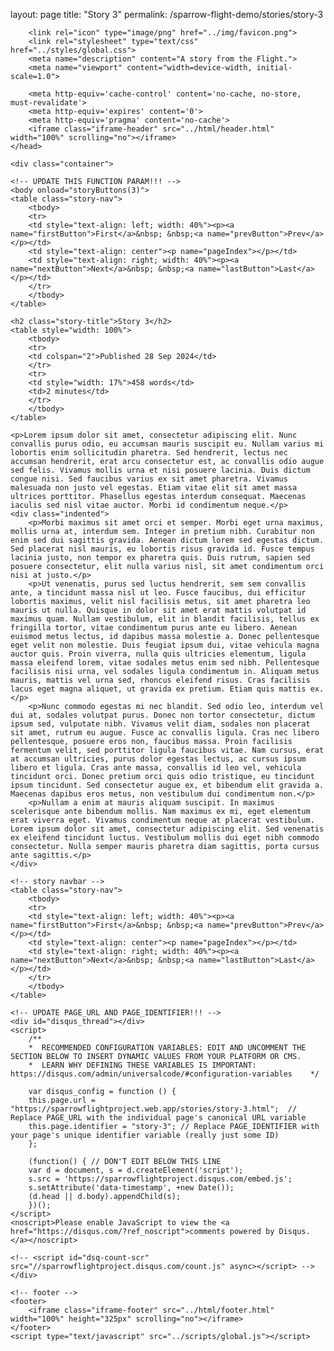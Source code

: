 layout: page
title: "Story 3"
permalink: /sparrow-flight-demo/stories/story-3

<!DOCTYPE html>
<html>
    <!-- header -->
	<head>
        <!-- UPDATE TITLE -->
        <title>Story 3 | Sparrow Flight</title>

		<link rel="icon" type="image/png" href="../img/favicon.png">
        <link rel="stylesheet" type="text/css" href="../styles/global.css">
        <meta name="description" content="A story from the Flight.">
        <meta name="viewport" content="width=device-width, initial-scale=1.0">
        
        <meta http-equiv='cache-control' content='no-cache, no-store, must-revalidate'>
        <meta http-equiv='expires' content='0'>
        <meta http-equiv='pragma' content='no-cache'>
        <iframe class="iframe-header" src="../html/header.html" width="100%" scrolling="no"></iframe>
    </head>
    
    <div class="container">

    <!-- UPDATE THIS FUNCTION PARAM!!! -->
    <body onload="storyButtons(3)">
    <table class="story-nav">
        <tbody>
        <tr>
        <td style="text-align: left; width: 40%"><p><a name="firstButton">First</a>&nbsp; &nbsp;<a name="prevButton">Prev</a></p></td>
        <td style="text-align: center"><p name="pageIndex"></p></td>
        <td style="text-align: right; width: 40%"><p><a name="nextButton">Next</a>&nbsp; &nbsp;<a name="lastButton">Last</a></p></td>
        </tr>
        </tbody>
    </table>

    <h2 class="story-title">Story 3</h2>
    <table style="width: 100%">
        <tbody>
        <tr>
        <td colspan="2">Published 28 Sep 2024</td>
        </tr>
        <tr>
        <td style="width: 17%">458 words</td>
        <td>2 minutes</td>
        </tr>
        </tbody>
    </table>

    <p>Lorem ipsum dolor sit amet, consectetur adipiscing elit. Nunc convallis purus odio, eu accumsan mauris suscipit eu. Nullam varius mi lobortis enim sollicitudin pharetra. Sed hendrerit, lectus nec accumsan hendrerit, erat arcu consectetur est, ac convallis odio augue sed felis. Vivamus mollis urna et nisi posuere lacinia. Duis dictum congue nisi. Sed faucibus varius ex sit amet pharetra. Vivamus malesuada non justo vel egestas. Etiam vitae elit sit amet massa ultrices porttitor. Phasellus egestas interdum consequat. Maecenas iaculis sed nisl vitae auctor. Morbi id condimentum neque.</p>
    <div class="indented">
        <p>Morbi maximus sit amet orci et semper. Morbi eget urna maximus, mollis urna at, interdum sem. Integer in pretium nibh. Curabitur non enim sed dui sagittis gravida. Aenean dictum lorem sed egestas dictum. Sed placerat nisl mauris, eu lobortis risus gravida id. Fusce tempus lacinia justo, non tempor ex pharetra quis. Duis rutrum, sapien sed posuere consectetur, elit nulla varius nisl, sit amet condimentum orci nisi at justo.</p>
        <p>Ut venenatis, purus sed luctus hendrerit, sem sem convallis ante, a tincidunt massa nisl ut leo. Fusce faucibus, dui efficitur lobortis maximus, velit nisl facilisis metus, sit amet pharetra leo mauris ut nulla. Quisque in dolor sit amet erat mattis volutpat id maximus quam. Nullam vestibulum, elit in blandit facilisis, tellus ex fringilla tortor, vitae condimentum purus ante eu libero. Aenean euismod metus lectus, id dapibus massa molestie a. Donec pellentesque eget velit non molestie. Duis feugiat ipsum dui, vitae vehicula magna auctor quis. Proin viverra, nulla quis ultricies elementum, ligula massa eleifend lorem, vitae sodales metus enim sed nibh. Pellentesque facilisis nisi urna, vel sodales ligula condimentum in. Aliquam metus mauris, mattis vel urna sed, rhoncus eleifend risus. Cras facilisis lacus eget magna aliquet, ut gravida ex pretium. Etiam quis mattis ex.</p>
        <p>Nunc commodo egestas mi nec blandit. Sed odio leo, interdum vel dui at, sodales volutpat purus. Donec non tortor consectetur, dictum ipsum sed, vulputate nibh. Vivamus velit diam, sodales non placerat sit amet, rutrum eu augue. Fusce ac convallis ligula. Cras nec libero pellentesque, posuere eros non, faucibus massa. Proin facilisis fermentum velit, sed porttitor ligula faucibus vitae. Nam cursus, erat at accumsan ultricies, purus dolor egestas lectus, ac cursus ipsum libero et ligula. Cras ante massa, convallis id leo vel, vehicula tincidunt orci. Donec pretium orci quis odio tristique, eu tincidunt ipsum tincidunt. Sed consectetur augue ex, et bibendum elit gravida a. Maecenas dapibus eros metus, non vestibulum dui condimentum non.</p>
        <p>Nullam a enim at mauris aliquam suscipit. In maximus scelerisque ante bibendum mollis. Nam maximus ex mi, eget elementum erat viverra eget. Vivamus condimentum neque at placerat vestibulum. Lorem ipsum dolor sit amet, consectetur adipiscing elit. Sed venenatis ex eleifend tincidunt luctus. Vestibulum mollis dui eget nibh commodo consectetur. Nulla semper mauris pharetra diam sagittis, porta cursus ante sagittis.</p>
    </div>
    
    <!-- story navbar -->
    <table class="story-nav">
        <tbody>
        <tr>
        <td style="text-align: left; width: 40%"><p><a name="firstButton">First</a>&nbsp; &nbsp;<a name="prevButton">Prev</a></p></td>
        <td style="text-align: center"><p name="pageIndex"></p></td>
        <td style="text-align: right; width: 40%"><p><a name="nextButton">Next</a>&nbsp; &nbsp;<a name="lastButton">Last</a></p></td>
        </tr>
        </tbody>
    </table>

    <!-- UPDATE PAGE_URL AND PAGE_IDENTIFIER!!! -->
    <div id="disqus_thread"></div>
    <script>
        /**
        *  RECOMMENDED CONFIGURATION VARIABLES: EDIT AND UNCOMMENT THE SECTION BELOW TO INSERT DYNAMIC VALUES FROM YOUR PLATFORM OR CMS.
        *  LEARN WHY DEFINING THESE VARIABLES IS IMPORTANT: https://disqus.com/admin/universalcode/#configuration-variables    */
        
        var disqus_config = function () {
        this.page.url = "https://sparrowflightproject.web.app/stories/story-3.html";  // Replace PAGE_URL with the individual page's canonical URL variable
        this.page.identifier = "story-3"; // Replace PAGE_IDENTIFIER with your page's unique identifier variable (really just some ID)
        };
        
        (function() { // DON'T EDIT BELOW THIS LINE
        var d = document, s = d.createElement('script');
        s.src = 'https://sparrowflightproject.disqus.com/embed.js';
        s.setAttribute('data-timestamp', +new Date());
        (d.head || d.body).appendChild(s);
        })();
    </script>
    <noscript>Please enable JavaScript to view the <a href="https://disqus.com/?ref_noscript">comments powered by Disqus.</a></noscript>

    <!-- <script id="dsq-count-scr" src="//sparrowflightproject.disqus.com/count.js" async></script> -->
    </div>

    <!-- footer -->
    <footer>
        <iframe class="iframe-footer" src="../html/footer.html" width="100%" height="325px" scrolling="no"></iframe>
    </footer>
    <script type="text/javascript" src="../scripts/global.js"></script>
</html>